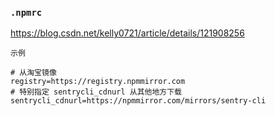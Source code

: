 ### `.npmrc`

https://blog.csdn.net/kelly0721/article/details/121908256

`示例`

```shell
# 从淘宝镜像
registry=https://registry.npmmirror.com
# 特别指定 sentrycli_cdnurl 从其他地方下载
sentrycli_cdnurl=https://npmmirror.com/mirrors/sentry-cli
```

